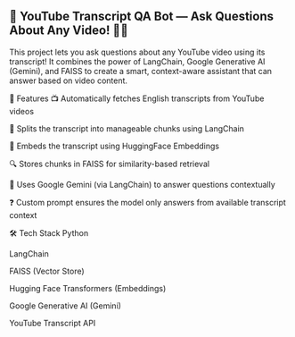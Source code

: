 
## 🎥 YouTube Transcript QA Bot — Ask Questions About Any Video! 🤖💬



This project lets you ask questions about any YouTube video using its transcript! 
It combines the power of LangChain, Google Generative AI (Gemini), and FAISS to create a smart, context-aware assistant that can answer based on video content.

🚀 Features
📺 Automatically fetches English transcripts from YouTube videos

🔗 Splits the transcript into manageable chunks using LangChain

🧠 Embeds the transcript using HuggingFace Embeddings

🔍 Stores chunks in FAISS for similarity-based retrieval

💬 Uses Google Gemini (via LangChain) to answer questions contextually

❓ Custom prompt ensures the model only answers from available transcript context

🛠️ Tech Stack
Python

LangChain

FAISS (Vector Store)

Hugging Face Transformers (Embeddings)

Google Generative AI (Gemini)

YouTube Transcript API


